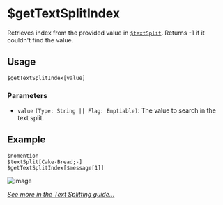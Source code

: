 # $getTextSplitIndex 
Retrieves index from the provided value in [`$textSplit`](./textSplit.md). Returns -1 if it couldn't find the value.

## Usage
``` 
$getTextSplitIndex[value]
``` 

### Parameters 
- `value` `(Type: String || Flag: Emptiable)`: The value to search in the text split.

## Example 
``` 
$nomention 
$textSplit[Cake-Bread;-] 
$getTextSplitIndex[$message[1]] 
``` 

![image](https://user-images.githubusercontent.com/42785890/151845189-1866a9c2-cacb-401b-9efe-137cc54586b6.png)

[*See more in the Text Splitting guide...*](../guides/textSplitting.md)

